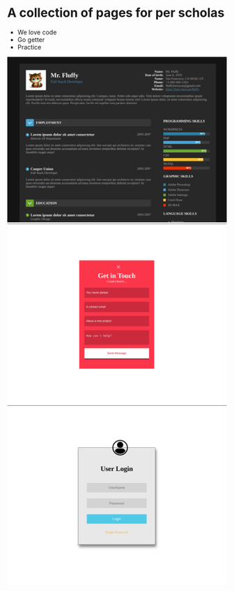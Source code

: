 # A collection of pages for per scholas

- We love code
- Go getter
- Practice

![Resume](./images/preview/resume.png "Resume")
![Contact](./images/preview/contact.png "Contact")
![Login](./images/preview/login.png "Login")
